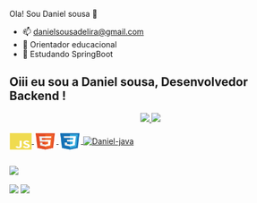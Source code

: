 Ola! Sou Daniel sousa 👋
 


- 📫 danielsousadelira@gmail.com
- 🔭 Orientador educacional
- 🌱 Estudando SpringBoot

## Oiii eu sou a Daniel sousa, Desenvolvedor Backend !
<div align="center">
  <a href="https://github.com/Danielscript1">
  <img height="180em" src="https://github-readme-stats.vercel.app/api?username=Danielscript1&show_icons=true&theme=aura&include_all_commits=true&count_private=true"/>
  <img height="180em" src="https://github-readme-stats.vercel.app/api/top-langs/?username=Danielscript1&layout=compact&langs_count=7&theme=aura"/>
</div>
<div style="display: inline_block"><br>
  <img align="center" alt="Rafa-Js" height="30" width="40" src="https://raw.githubusercontent.com/devicons/devicon/master/icons/javascript/javascript-plain.svg">
  
  <img align="center" alt="Daniel-HTML" height="30" width="40" src="https://raw.githubusercontent.com/devicons/devicon/master/icons/html5/html5-original.svg">
  
  <img align="center" alt="Daniel-CSS" height="30" width="40" src="https://raw.githubusercontent.com/devicons/devicon/master/icons/css3/css3-original.svg">
   
  
  <img align="center" alt="Daniel-java" height="30" width="40" src="https://cdn.jsdelivr.net/gh/devicons/devicon/icons/spring/spring-original.svg"> 
  
</div>
  
  ##
 
<div> 
  
  <a href="https://www.instagram.com/danielsousadelira/" target="_blank"><img src="https://img.shields.io/badge/-Instagram-%23E4405F?style=for-the-badge&logo=instagram&logoColor=white" target="_blank"></a>
 	
  <a href = "mailto:danielsousadelira@gmail.com"><img src="https://img.shields.io/badge/-Gmail-%23333?style=for-the-badge&logo=gmail&logoColor=white" target="_blank"></a>
  <a href="https://www.linkedin.com/in/daniel-sousa-4968b818a/" target="_blank"><img src="https://img.shields.io/badge/-LinkedIn-%230077B5?style=for-the-badge&logo=linkedin&logoColor=white" target="_blank"></a> 
 
  
 




 
